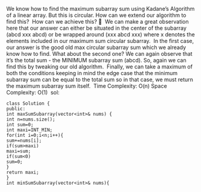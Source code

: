 We know how to find the maximum subarray sum using Kadane’s Algorithm of a linear array. But this is circular.
How can we extend our algorithm to find this?
​
How can we achieve this? 🤔
​
We can make a great observation here that our answer can either be situated in the center of the subarray (abcd xxx abcd)
or be wrapped around (xxx abcd xxx) where x denotes the elements included in our maximum sum circular subarray.
​
In the first case, our answer is the good old max circular subarray sum which we already know how to find.
What about the second one? We can again observe that it’s the total sum - the MINIMUM subarray sum (abcd).
So, again we can find this by tweaking our old algorithm.
​
Finally, we can take a maximum of both the conditions keeping in mind the edge case that the minimum subarray sum can be equal to the total sum so in that case,
we must return the maximum subarray sum itself.
​
Time Complexity: O(n)
Space Complexity: O(1)
​
sol:
```
class Solution {
public:
int maxSumSubarray(vector<int>& nums) {
int n=nums.size();
int sum=0;
int maxi=INT_MIN;
for(int i=0;i<n;i++){
sum+=nums[i];
if(sum>maxi)
maxi=sum;
if(sum<0)
sum=0;
}
return maxi;
}
int minSumSubarray(vector<int>& nums){
